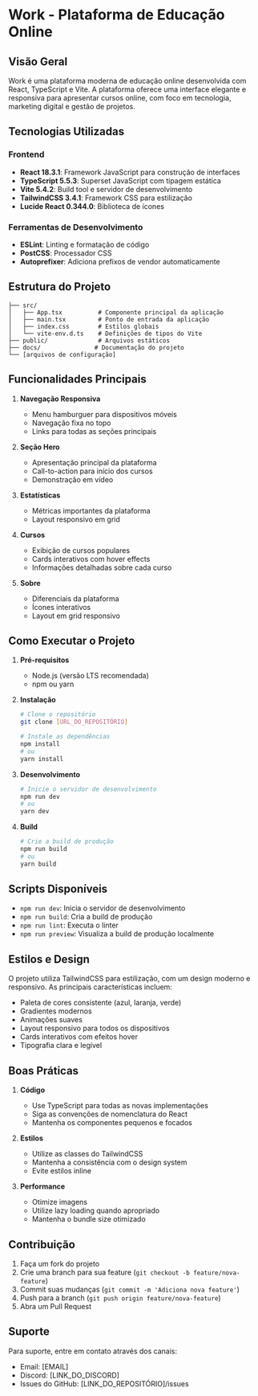 # Work - Plataforma de Educação Online

## Visão Geral
Work é uma plataforma moderna de educação online desenvolvida com React, TypeScript e Vite. A plataforma oferece uma interface elegante e responsiva para apresentar cursos online, com foco em tecnologia, marketing digital e gestão de projetos.

## Tecnologias Utilizadas

### Frontend
- **React 18.3.1**: Framework JavaScript para construção de interfaces
- **TypeScript 5.5.3**: Superset JavaScript com tipagem estática
- **Vite 5.4.2**: Build tool e servidor de desenvolvimento
- **TailwindCSS 3.4.1**: Framework CSS para estilização
- **Lucide React 0.344.0**: Biblioteca de ícones

### Ferramentas de Desenvolvimento
- **ESLint**: Linting e formatação de código
- **PostCSS**: Processador CSS
- **Autoprefixer**: Adiciona prefixos de vendor automaticamente

## Estrutura do Projeto

```
├── src/
│   ├── App.tsx          # Componente principal da aplicação
│   ├── main.tsx         # Ponto de entrada da aplicação
│   ├── index.css        # Estilos globais
│   └── vite-env.d.ts    # Definições de tipos do Vite
├── public/              # Arquivos estáticos
├── docs/               # Documentação do projeto
└── [arquivos de configuração]
```

## Funcionalidades Principais

1. **Navegação Responsiva**
   - Menu hamburguer para dispositivos móveis
   - Navegação fixa no topo
   - Links para todas as seções principais

2. **Seção Hero**
   - Apresentação principal da plataforma
   - Call-to-action para início dos cursos
   - Demonstração em vídeo

3. **Estatísticas**
   - Métricas importantes da plataforma
   - Layout responsivo em grid

4. **Cursos**
   - Exibição de cursos populares
   - Cards interativos com hover effects
   - Informações detalhadas sobre cada curso

5. **Sobre**
   - Diferenciais da plataforma
   - Ícones interativos
   - Layout em grid responsivo

## Como Executar o Projeto

1. **Pré-requisitos**
   - Node.js (versão LTS recomendada)
   - npm ou yarn

2. **Instalação**
   ```bash
   # Clone o repositório
   git clone [URL_DO_REPOSITÓRIO]

   # Instale as dependências
   npm install
   # ou
   yarn install
   ```

3. **Desenvolvimento**
   ```bash
   # Inicie o servidor de desenvolvimento
   npm run dev
   # ou
   yarn dev
   ```

4. **Build**
   ```bash
   # Crie a build de produção
   npm run build
   # ou
   yarn build
   ```

## Scripts Disponíveis

- `npm run dev`: Inicia o servidor de desenvolvimento
- `npm run build`: Cria a build de produção
- `npm run lint`: Executa o linter
- `npm run preview`: Visualiza a build de produção localmente

## Estilos e Design

O projeto utiliza TailwindCSS para estilização, com um design moderno e responsivo. As principais características incluem:

- Paleta de cores consistente (azul, laranja, verde)
- Gradientes modernos
- Animações suaves
- Layout responsivo para todos os dispositivos
- Cards interativos com efeitos hover
- Tipografia clara e legível

## Boas Práticas

1. **Código**
   - Use TypeScript para todas as novas implementações
   - Siga as convenções de nomenclatura do React
   - Mantenha os componentes pequenos e focados

2. **Estilos**
   - Utilize as classes do TailwindCSS
   - Mantenha a consistência com o design system
   - Evite estilos inline

3. **Performance**
   - Otimize imagens
   - Utilize lazy loading quando apropriado
   - Mantenha o bundle size otimizado

## Contribuição

1. Faça um fork do projeto
2. Crie uma branch para sua feature (`git checkout -b feature/nova-feature`)
3. Commit suas mudanças (`git commit -m 'Adiciona nova feature'`)
4. Push para a branch (`git push origin feature/nova-feature`)
5. Abra um Pull Request

## Suporte

Para suporte, entre em contato através dos canais:
- Email: [EMAIL]
- Discord: [LINK_DO_DISCORD]
- Issues do GitHub: [LINK_DO_REPOSITÓRIO]/issues 
